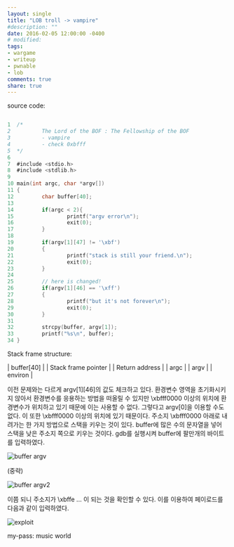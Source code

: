 ```yaml
---
layout: single
title: "LOB troll -> vampire"
#description: ""
date: 2016-02-05 12:00:00 -0400
# modified: 
tags: 
- wargame
- writeup
- pwnable
- lob
comments: true
share: true
---
```


source code:

```c

1  ﻿/*
2          The Lord of the BOF : The Fellowship of the BOF
3          - vampire
4          - check 0xbfff
5  */
6  
7  #include <stdio.h>
8  #include <stdlib.h>
9  
10 main(int argc, char *argv[])
11 {
12         char buffer[40];
13 
14         if(argc < 2){
15                 printf("argv error\n");
16                 exit(0);
17         }
18 
19         if(argv[1][47] != '\xbf')
20         {
21                 printf("stack is still your friend.\n");
22                 exit(0);
23         }
24 
25         // here is changed!
26         if(argv[1][46] == '\xff')
27         {
28                 printf("but it's not forever\n");
29                 exit(0);
30         }
31 
32         strcpy(buffer, argv[1]);
33         printf("%s\n", buffer);
34 }

```

Stack frame structure:

| buffer[40] |
| Stack frame pointer |
| Return address |
| argc |
| argv |
| environ |


이전 문제와는 다르게 argv[1][46]의 값도 체크하고 있다. 환경변수 영역을 초기화시키지 않아서 환경변수를 응용하는 방법을 떠올릴 수 있지만 \xbfff0000 이상의 위치에 환경변수가 위치하고 있기 때문에 이는 사용할 수 없다. 그렇다고 argv[0]을 이용할 수도 없다. 이 또한 \xbfff0000 이상의 위치에 있기 때문이다.
주소지 \xbfff0000 아래로 내려가는 한 가지 방법으로 스택을 키우는 것이 있다. buffer에 많은 수의 문자열을 넣어 스택을 낮은 주소지 쪽으로 키우는 것이다. gdb를 실행시켜 buffer에 팔만개의 바이트를 입력하였다.

![buffer argv]({{site.url}}{{site.baseurl}}/assets/images/2016-02-05-LOB-09/0.png)

(중략)

![buffer argv2]({{site.url}}{{site.baseurl}}/assets/images/2016-02-05-LOB-09/1.png)

이쯤 되니 주소지가 \xbffe ... 이 되는 것을 확인할 수 있다. 이를 이용하여 페이로드를 다음과 같이 입력하였다.

![exploit]({{site.url}}{{site.baseurl}}/assets/images/2016-02-05-LOB-09/2.png)


my-pass: music world